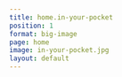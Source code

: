 ```yaml
---
title: home.in-your-pocket
position: 1
format: big-image
page: home
image: in-your-pocket.jpg
layout: default
---
```


